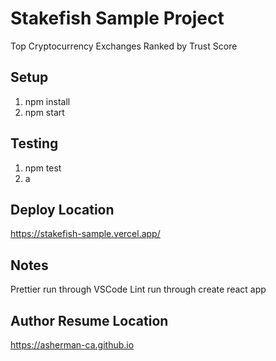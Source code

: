 # Stakefish Sample Project

Top Cryptocurrency Exchanges Ranked by Trust Score

## Setup

1. npm install
2. npm start

## Testing

1. npm test
2. a

## Deploy Location

https://stakefish-sample.vercel.app/

## Notes

Prettier run through VSCode
Lint run through create react app

## Author Resume Location

https://asherman-ca.github.io
